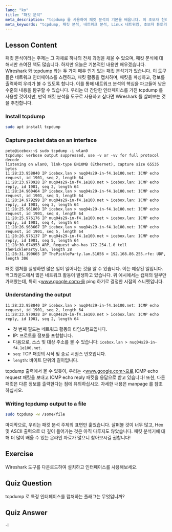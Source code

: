 ```yaml
---
lang: "ko"
title: "패킷 분석"
meta_description: "tcpdump 를 사용하여 패킷 분석의 기본을 배웁니다. 이 초보자 친화적인 Linux 가이드를 통해 네트워크 트래픽을 이해하고, 데이터를 캡처하며, 출력을 해석합니다."
meta_keywords: "tcpdump, 패킷 분석, 네트워크 분석, Linux 네트워킹, 초보자 튜토리얼, Wireshark, Linux 명령어, 네트워크 트래픽"
---
```


## Lesson Content

패킷 분석이라는 주제는 그 자체로 하나의 전체 과정을 채울 수 있으며, 패킷 분석에 대해서만 쓰여진 책도 많습니다. 하지만 오늘은 기본적인 내용만 배우겠습니다. Wireshark 와 tcpdump 라는 두 가지 매우 인기 있는 패킷 분석기가 있습니다. 이 도구들은 네트워크 인터페이스를 스캔하고, 패킷 활동을 캡처하며, 패킷을 파싱하고, 정보를 출력하여 우리가 볼 수 있도록 합니다. 이를 통해 네트워크 분석의 핵심을 파고들어 낮은 수준의 내용을 탐구할 수 있습니다. 우리는 더 간단한 인터페이스를 가진 tcpdump 를 사용할 것이지만, 만약 패킷 분석을 도구로 사용하고 싶다면 Wireshark 를 살펴보는 것을 추천합니다.

### Install tcpdump

```bash
sudo apt install tcpdump
```

### Capture packet data on an interface

```plaintext
pete@icebox:~$ sudo tcpdump -i wlan0
tcpdump: verbose output suppressed, use -v or -vv for full protocol decode
listening on wlan0, link-type EN10MB (Ethernet), capture size 65535 bytes
11:28:23.958840 IP icebox.lan > nuq04s29-in-f4.1e100.net: ICMP echo request, id 1901, seq 2, length 64
11:28:23.970928 IP nuq04s29-in-f4.1e100.net > icebox.lan: ICMP echo reply, id 1901, seq 2, length 64
11:28:24.960464 IP icebox.lan > nuq04s29-in-f4.1e100.net: ICMP echo request, id 1901, seq 3, length 64
11:28:24.979299 IP nuq04s29-in-f4.1e100.net > icebox.lan: ICMP echo reply, id 1901, seq 3, length 64
11:28:25.961869 IP icebox.lan > nuq04s29-in-f4.1e100.net: ICMP echo request, id 1901, seq 4, length 64
11:28:25.976176 IP nuq04s29-in-f4.1e100.net > icebox.lan: ICMP echo reply, id 1901, seq 4, length 64
11:28:26.963667 IP icebox.lan > nuq04s29-in-f4.1e100.net: ICMP echo request, id 1901, seq 5, length 64
11:28:26.976137 IP nuq04s29-in-f4.1e100.net > icebox.lan: ICMP echo reply, id 1901, seq 5, length 64
11:28:30.674953 ARP, Request who-has 172.254.1.0 tell ThePickleParty.lan, length 28
11:28:31.190665 IP ThePickleParty.lan.51056 > 192.168.86.255.rfe: UDP, length 306
```

패킷 캡처를 실행하면 많은 일이 일어나는 것을 알 수 있습니다. 이는 예상된 일입니다. 백그라운드에서 많은 네트워크 활동이 발생하고 있습니다. 위 예시에서는 캡처의 일부만 가져왔는데, 특히 <www.google.com>을 ping 하기로 결정한 시점의 스니펫입니다.

### Understanding the output

```plaintext
11:28:23.958840 IP icebox.lan > nuq04s29-in-f4.1e100.net: ICMP echo request, id 1901, seq 2, length 64
11:28:23.970928 IP nuq04s29-in-f4.1e100.net > icebox.lan: ICMP echo reply, id 1901, seq 2, length 64
```

- 첫 번째 필드는 네트워크 활동의 타임스탬프입니다.
- IP: 프로토콜 정보를 포함합니다.
- 다음으로, 소스 및 대상 주소를 볼 수 있습니다: `icebox.lan > nuq04s29-in-f4.1e100.net`.
- `seq`: TCP 패킷의 시작 및 종료 시퀀스 번호입니다.
- `length`: 바이트 단위의 길이입니다.

tcpdump 출력에서 볼 수 있듯이, 우리는 <www.google.com>으로 ICMP echo request 패킷을 보내고 ICMP echo reply 패킷을 응답으로 받고 있습니다! 또한, 다른 패킷은 다른 정보를 출력한다는 점에 유의하십시오. 자세한 내용은 manpage 를 참조하십시오.

### Writing tcpdump output to a file

```bash
sudo tcpdump -w /some/file
```

마지막으로, 우리는 패킷 분석 주제의 표면만 훑었습니다. 살펴볼 것이 너무 많고, Hex 및 ASCII 출력으로 더 깊이 들어가는 것은 아직 다루지도 않았습니다. 패킷 분석기에 대해 더 많이 배울 수 있는 온라인 자료가 많으니 찾아보시길 권합니다!

## Exercise

Wireshark 도구를 다운로드하여 설치하고 인터페이스를 사용해보세요.

## Quiz Question

tcpdump 로 특정 인터페이스를 캡처하는 플래그는 무엇입니까?

## Quiz Answer

-i
